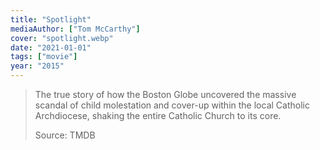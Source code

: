 ```yaml
---
title: "Spotlight"
mediaAuthor: ["Tom McCarthy"]
cover: "spotlight.webp"
date: "2021-01-01"
tags: ["movie"]
year: "2015"
---
```


> The true story of how the Boston Globe uncovered the massive scandal of child molestation and cover-up within the local Catholic Archdiocese, shaking the entire Catholic Church to its core.
>
> Source: TMDB
